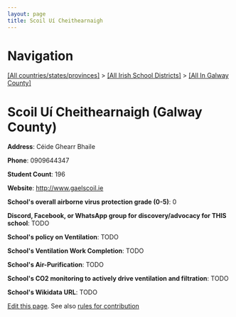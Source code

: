 ```yaml
---
layout: page
title: Scoil Uí Cheithearnaigh
---
```

# Navigation

[[All countries/states/provinces]](../../..) > [[All Irish School Districts]](../..) > [[All In Galway County]](..)

# Scoil Uí Cheithearnaigh (Galway County)

**Address**: Céide Ghearr Bhaile

**Phone**: 0909644347

**Student Count**: 196

**Website**: <http://www.gaelscoil.ie>

**School's overall airborne virus protection grade (0-5)**: 0

**Discord, Facebook, or WhatsApp group for discovery/advocacy for THIS school**: TODO

**School's policy on Ventilation**: TODO

**School's Ventilation Work Completion**: TODO

**School's Air-Purification**: TODO

**School's CO2 monitoring to actively drive ventilation and filtration**: TODO

**School's Wikidata URL**: TODO


[Edit this page](https://github.com/ventilate-schools/Ireland/edit/main/./Galway_County/Scoil_Uí_Cheithearnaigh.md). See also [rules for contribution](../../../contribution-rules/)